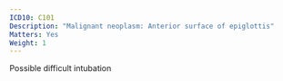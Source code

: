 ```yaml
---
ICD10: C101
Description: "Malignant neoplasm: Anterior surface of epiglottis"
Matters: Yes
Weight: 1
---
```

Possible difficult intubation
